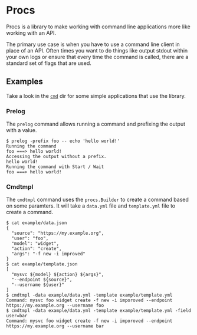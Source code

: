 # Procs

Procs is a library to make working with command line applications more
like working with an API.

The primary use case is when you have to use a command line client in
place of an API. Often times you want to do things like output stdout
within your own logs or ensure that every time the command is called,
there are a standard set of flags that are used.

## Examples

Take a look in the [`cmd`](./cmd/) dir for some simple applications
that use the library.

### Prelog

The `prelog` command allows running a command and prefixing the output
with a value.

```
$ prelog -prefix foo -- echo 'hello world!'
Running the command
foo ===> hello world!
Accessing the output without a prefix.
hello world!
Running the command with Start / Wait
foo ===> hello world!
```

### Cmdtmpl

The `cmdtmpl` command uses the `procs.Builder` to create a command
based on some paramters. It will take a `data.yml` file and
`template.yml` file to create a command.

```
$ cat example/data.json
{
  "source": "https://my.example.org",
  "user": "foo",
  "model": "widget",
  "action": "create",
  "args": "-f new -i improved"
}
$ cat example/template.json
[
  "mysvc ${model} ${action} ${args}",
  "--endpoint ${source}",
  "--username ${user}"
]
$ cmdtmpl -data example/data.yml -template example/template.yml
Command: mysvc foo widget create -f new -i imporoved --endpoint https://my.example.org --username foo
$ cmdtmpl -data example/data.yml -template example/template.yml -field user=bar
Command: mysvc foo widget create -f new -i imporoved --endpoint https://my.example.org --username bar
```
